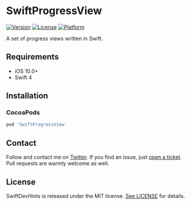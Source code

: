 
# SwiftProgressView
[![Version](https://img.shields.io/cocoapods/v/SwiftProgressView.svg?style=flat)](http://cocoapods.org/pods/SwiftProgressView)
[![License](https://img.shields.io/cocoapods/l/SwiftProgressView.svg?style=flat)](http://cocoapods.org/pods/SwiftProgressView)
[![Platform](https://img.shields.io/cocoapods/p/SwiftProgressView.svg?style=flat)](http://cocoapods.org/pods/SwiftProgressView)

A set of progress views written in Swift.

## Requirements

- iOS 10.0+
- Swift 4

## Installation

### CocoaPods

```ruby
pod 'SwiftProgressView'
```
## Contact

Follow and contact me on [Twitter](https://twitter.com/derekcoder_). If you find an issue, just [open a ticket](https://github.com/derekcoder/SwiftProgressView/issues/new). Pull requests are warmly welcome as well.

## License

SwiftDevHints is released under the MIT license. [See LICENSE](https://github.com/derekcoder/SwiftProgressView/blob/master/LICENSE) for details.
